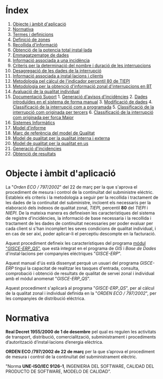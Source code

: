 # Índex

1. [Objecte i àmbit d'aplicació](#objecte-i-ambit-daplicacio)
2. [Normativa](#normativa)
3. [Termes i definicions](qualitat/termes_i_def.md)
  1. [Definició de zones](qualitat/termes_i_def.md#definicio-de-zones)
  2. [Recollida d'informació](qualitat/termes_i_def.md#recollida-dinformacio)
  3. [Obtenció de la potencia total instal·lada](qualitat/termes_i_def.md#obtencio-de-la-potencia-total-instalada)
  4. [Emmagatzematge de dades](qualitat/termes_i_def.md#emmagatzematge-de-dades)
  5. [Informació associada a una incidència](qualitat/termes_i_def.md#informacio-associada-a-una-incidencia)
  6. [Criteris per la determinació del nombre i duració de les interrupcions](qualitat/termes_i_def.md#criteris-per-la-determinacio-del-nombre-i-duracio-de-les-interrupcions)
  7. [Desagregació de les dades de la interrupció](qualitat/termes_i_def.md#desagregacio-de-les-dades-de-la-interrupcio)
  8. [Informació associada a instal·lacions i clients](qualitat/termes_i_def.md#informacio-associada-a-instalacions-i-clients)
  9. [Metodologia pel càlcul de l'indicador percentil 80 de TIEPI](qualitat/termes_i_def.md#metodologia-pel-calcul-de-linicador-percentil-80-de-tiepi)
  10. [Metodologia per la obtenció d'informació zonal d'interrupcions en BT](qualitat/termes_i_def.md#metodologia-per-la-obtencio-dinformacio-zonal-dinterrupcions-en-bt)
  11. [Avaluació de la qualitat individual](qualitat/termes_i_def.md#avaluacio-de-la-qualitat-individual)
  12. [Documentació Suport](qualitat/termes_i_def.md#documentacio-suport)
    1. [Generació d'avisos d'incidències](qualitat/termes_i_def.md#generacio-davisos-dincidencies)
    2. [Dades introduïdes en el sistema de forma manual](qualitat/termes_i_def.md#dades-introduides-en-el-sistema-de-forma-manual)
    3. [Modificació de dades](qualitat/termes_i_def.md#modificacio-de-dades)
    4. [Classificació de la interrupció com a programada](qualitat/termes_i_def.md#classificacio-de-la-interrupcio-com-a-programada)
    5. [Classificació de la interrupció com originada per tercers](qualitat/termes_i_def.md#classificacio-de-la-interrupcio-com-originada-per-tercers)
    6. [Classificació de la interrupció com originada per forca Major](qualitat/termes_i_def.md#classificacio-de-la-interrupcio-com-originada-per-forca-major)
  13. [Sistemes Informàtics](qualitat/termes_i_def.md#sistemes-informatics)
  14. [Model d'informe](qualitat/termes_i_def.md#model-dinforme)
4. [Marc de referència del model de Qualitat](qualitat/marc_ref_model.md)
5. [Model de qualitat per la qualitat interna i externa](qualitat/model_interna_i_externa.md)
6. [Model de qualitat per la qualitat en us](qualitat/model_en_us.md)
7. [Generació d'incidencies](qualitat/generacio_incidencies.md)
8. [Obtenció de resultats](qualitat/obtencio_resultats.md)

# Objecte i àmbit d'aplicació

La "_Orden ECO / 797/2002_" del 22 de març per la que s'aprova el procediment
de mesura i control de la continuïtat del subministre eléctric. Estableix els
criteris i la metodologia a seguir per la recollida i tractament de les dades
de la continuitat del subministre, incloent els necessaris per la elaboració
dels índexos de qualitat zonal, _TIEPI_, percentil **80** del _TIEPI_ i _NIEPI_.
De la mateixa manera es defineixen les característiques del sistema de registre
d'incidéncies, la informació de base necessaria i la recollida i tractament de
les dades de continuitat necessaries per poder evaluar per cada client si s'han
incomplert les seves condicions de qualitat individual, i en cas de ser així,
poder aplicar-li el perceptiu descompte en la facturació.

Aquest procediment defineix les característiques del programa
[módul "_GISCE-ERP_QS_"](qualitat_individual.md), que està integrat en el
programa de _GIS_ i _Base de Dades_ d'instal·lacions per companyies
eléctriques "_GISCE-ERP_".

Aquest manual d'ús està dissenyat perquè un usuari del programa _GISCE-ERP_
tingui la capacitat de realitzar les tasques d'entrada, consulta, comprobació
i obtenció de resultats de qualitat de servei zonal i individual amb el módul
anomenat "_GISCE-ERP_QS_".

Aquest procediment s'aplicarà al programa "_GISCE-ERP_QS_", per al càlcul de la
qualitat zonal i individual definida en la "_ORDEN ECO / 797/2002_", per les
companyies de distribució eléctrica.

# Normativa

**Real Decret 1955/2000 de 1 de desembre** pel qual es regulen les activitats
de transport, distribució, comercialització, subministrament i procediments
d’autorització d’instal·lacions d’energia elèctrica.

**ORDEN ECO /797/2002 de 22 de març** per la que s’aprova el procediment de
mesura i control de la continuïtat del subministrament elèctric.

"Norma **UNE-ISO/IEC 9126-1**, INGENIERIA DEL SOFTWARE, CALIDAD DEL PRODUCTO
DE SOFTWARE, MODELO DE CALIDAD”.
